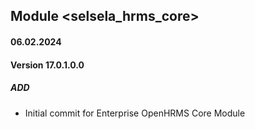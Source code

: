 ## Module <selsela_hrms_core>

#### 06.02.2024
#### Version 17.0.1.0.0
##### ADD

- Initial commit for Enterprise OpenHRMS Core Module
